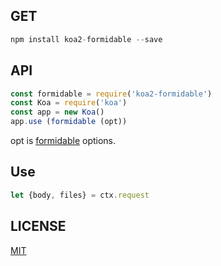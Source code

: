 ## GET

```js
npm install koa2-formidable --save
```

## API

```js
const formidable = require('koa2-formidable')
const Koa = require('koa')
const app = new Koa()
app.use (formidable (opt))

```
opt is [formidable](https://github.com/felixge/node-formidable) options.

## Use

```js
let {body, files} = ctx.request
``` 
## LICENSE
[MIT](./LICENSE)
